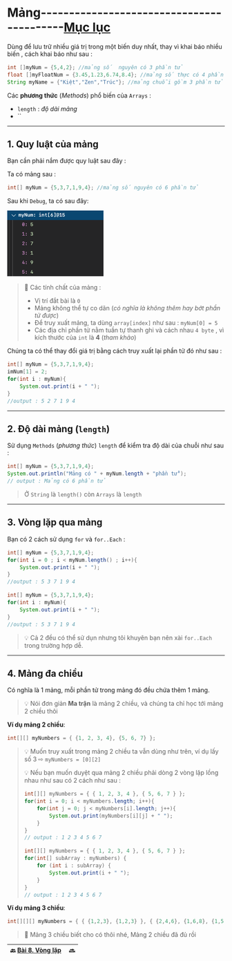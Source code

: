 # Mảng------------------------------------------[Mục lục](https://github.com/Zenfection/Java)

Dùng để lưu trữ nhiều giá trị trong một biến duy nhất, thay vì khai báo nhiều biến , cách khai báo như sau : 

```java
int []myNum = {5,4,2}; //mảng số  nguyên có 3 phần tử 
float []myFloatNum = {3.45,1.23,6.74,8.4}; //mảng số thực có 4 phần tử
String myName = {"Kiệt","Zen","Trúc"}; //mảng chuỗi gồm 3 phần tử
```

Các **phương thức** (*Methods*) phổ biến của `Arrays` :

- `length` : *độ dài mảng*
- ``

---

## 1. Quy luật của mảng

Bạn cần phải nắm được quy luật sau đây : 

Ta có mảng sau : 

```java
int[] myNum = {5,3,7,1,9,4}; //mảng số nguyên có 6 phần tử
```

Sau khi `Debug`, ta có sau đây: 

![Ảnh chụp Màn hình 2021-01-31 lúc 13.35.45.png](https://raw.githubusercontent.com/Zenfection/Image/master/2021/01/31-13-36-04-A%CC%89nh%20chu%CC%A3p%20Ma%CC%80n%20hi%CC%80nh%202021-01-31%20lu%CC%81c%2013.35.45.png)

> 🧨 Các tính chất của mảng : 
> 
> - Vị trí đắt bài là `0`
> - Mảng không thể tự co dãn (*có nghĩa là không thêm hay bớt phần tử được*)
> - Để truy xuất mảng, ta dùng `array[index]` như sau : `myNum[0] = 5`
> - Các địa chỉ phần tử nằm tuần tự thanh ghi và cách nhau `4 byte` , vì kích thước của `int` là **4** (*tham khảo*)

Chúng ta có thể thay đổi giá trị bằng cách truy xuất lại phần tử đó như sau : 

```java
int[] myNum = {5,3,7,1,9,4};
imNum[1] = 2;
for(int i : myNum){
    System.out.print(i + " ");
}
//output : 5 2 7 1 9 4
```

---

## 2. Độ dài mảng (`length`)

Sử dụng `Methods` (*phương thức*) `length` để kiểm tra độ dài của chuỗi như sau :

```java
int[] myNum = {5,3,7,1,9,4};
System.out.println("Mảng có " + myNum.length + "phần tử");
// output : Mảng có 6 phần tử
```

> Ở `String` là `length()` còn `Arrays` là `length`

---

## 3. Vòng lặp qua mảng

Bạn có 2 cách sử dụng `for` và `for..Each` : 

```java
int[] myNum = {5,3,7,1,9,4};
for(int i = 0 ; i < myNum.length() ; i++){
    System.out.print(i + " ");
}
//output : 5 3 7 1 9 4
```

```java
int[] myNum = {5,3,7,1,9,4};
for(int i : myNum){
    System.out.print(i + " ");
}
//output : 5 3 7 1 9 4
```

> 💡 Cả 2 đều có thể sử dụn nhưng tôi khuyên bạn nên xài `for..Each` trong trường hợp dễ.

---

## 4. Mảng đa chiều

Có nghĩa là 1 mảng, mỗi phần tử trong mảng đó đều chứa thêm 1 mảng.

> 💡 Nói đơn giản **Ma trận** là mảng 2 chiều, và chúng ta chỉ học tới mảng 2 chiều thôi

**Ví dụ mảng 2 chiều**: 

```java
int[][] myNumbers = { {1, 2, 3, 4}, {5, 6, 7} };
```

> 💡 Muốn truy xuất trong mảng 2 chiều ta vẫn dùng như trên, ví dụ lấy số 3 ⇨ `myNumbers = [0][2]`
> 
> 💡 Nếu bạn muốn duyệt qua mảng 2 chiều phải dòng 2 vòng lặp lồng nhau như sau có 2 cách như sau : 
> 
> ```java
> int[][] myNumbers = { { 1, 2, 3, 4 }, { 5, 6, 7 } };
> for(int i = 0; i < myNumbers.length; i++){
>     for(int j = 0; j < myNumbers[i].length; j++){
>         System.out.print(myNumbers[i][j] + " ");
>     }
> }
> // output : 1 2 3 4 5 6 7
> ```
> 
> ```java
> int[][] myNumbers = { { 1, 2, 3, 4 }, { 5, 6, 7 } };
> for(int[] subArray : myNumbers) {
>     for (int i : subArray) {
>         System.out.print(i + " ");
>     }
> }
> // output : 1 2 3 4 5 6 7
> ```

**Ví dụ mảng 3 chiều**: 

```java
int[][][] myNumbers = { { {1,2,3}, {1,2,3} }, { {2,4,6}, {1,6,8}, {1,5,7} } };
```

> 🚀 Mảng 3 chiều biết cho có thôi nhé, Mảng 2 chiều đã đủ rồi

| 🔙  [Bài 8. Vòng lặp](https://github.com/Zenfection/Java/blob/master/Java%20Basic/8.Vonglap.md) |  🔜 |
| --------------------------------------------------------------------------------------------- | ---------------------------------------------------------------------------------------------- |